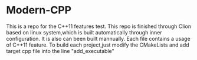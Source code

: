 # Modern-CPP
This is a repo for the C++11 features test.
This repo is finished through Clion based on linux system,which is built automatically through inner configuration. It is also can been built mannually.
Each file contains a usage of C++11 feature.
To build each project,just modify the CMakeLists and add target cpp file into the line "add_executable"
